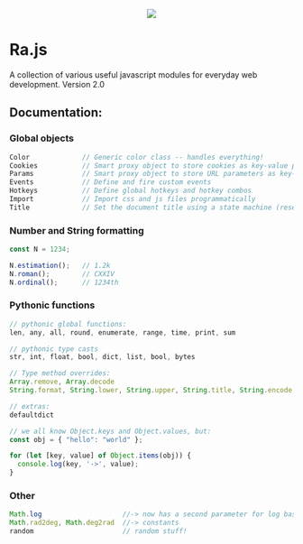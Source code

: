 <p align="center">
  <img src="https://github.com/oboforty/Rajs/blob/master/logo.png">
</p>

# Ra.js

A collection of various useful javascript modules for everyday web development.
Version 2.0

## Documentation:

### Global objects
```javascript
Color             // Generic color class -- handles everything!
Cookies           // Smart proxy object to store cookies as key-value pairs
Params            // Smart proxy object to store URL parameters as key-value pairs
Events            // Define and fire custom events
Hotkeys           // Define global hotkeys and hotkey combos
Import            // Import css and js files programmatically
Title             // Set the document title using a state machine (reset/set)
```

### Number and String formatting
```javascript
const N = 1234;

N.estimation();   // 1.2k
N.roman();        // CXXIV
N.ordinal();      // 1234th
```

### Pythonic functions
```javascript
// pythonic global functions:
len, any, all, round, enumerate, range, time, print, sum

// pythonic type casts
str, int, float, bool, dict, list, bool, bytes

// Type method overrides:
Array.remove, Array.decode
String.format, String.lower, String.upper, String.title, String.encode

// extras:
defaultdict

// we all know Object.keys and Object.values, but:
const obj = { "hello": "world" };

for (let [key, value] of Object.items(obj)) {
  console.log(key, '->', value);
}


```

### Other
```javascript
Math.log                    //-> now has a second parameter for log base
Math.rad2deg, Math.deg2rad  //-> constants
random                      // random stuff!
```
